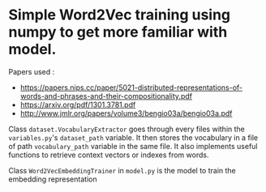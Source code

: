 # Simple Word2Vec training using numpy to get more familiar with model.

Papers used : 
 - https://papers.nips.cc/paper/5021-distributed-representations-of-words-and-phrases-and-their-compositionality.pdf
 - https://arxiv.org/pdf/1301.3781.pdf
 - http://www.jmlr.org/papers/volume3/bengio03a/bengio03a.pdf
 
Class `dataset.VocabularyExtractor` goes through every files within the `variables.py`'s `dataset_path` variable. It then stores the vocabulary in a file of path `vocabulary_path` variable in the same file. It also implements useful functions to retrieve context vectors or indexes from words.


Class `Word2VecEmbeddingTrainer` in `model.py` is the model to train the embedding representation